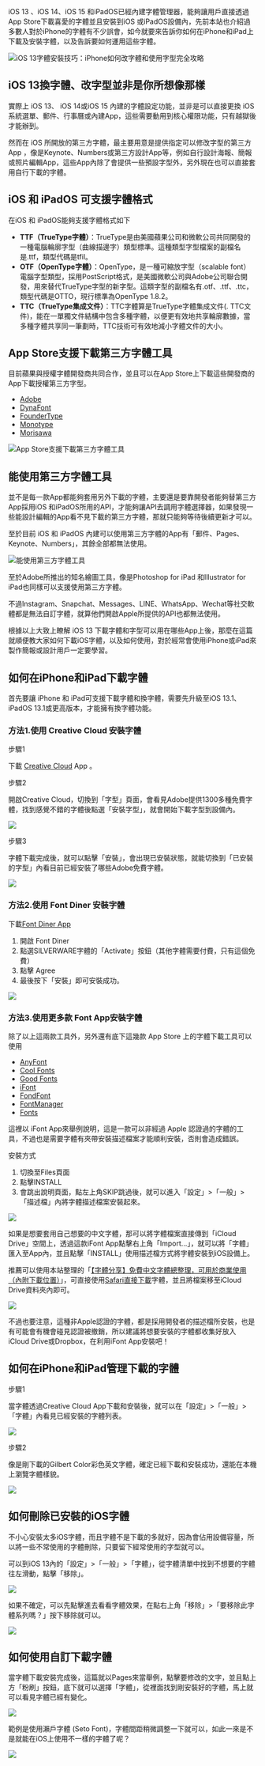 iOS 13 、iOS 14、iOS 15 和iPadOS已經內建字體管理器，能夠讓用戶直接透過App Store下載喜愛的字體並且安裝到iOS 或iPadOS設備內，先前本站也介紹過多數人對於iPhone的字體有不少誤會，如今就要來告訴你如何在iPhone和iPad上下載及安裝字體，以及告訴要如何運用這些字體。

![iOS 13字體安裝技巧：iPhone如何改字體和使用字型完全攻略](https://mrmad.com.tw/wp-content/uploads/2019/12/iphone-ipad-custom-fonts.jpg)

## iOS 13換字體、改字型並非是你所想像那樣

實際上 iOS 13、 iOS 14或iOS 15 內建的字體設定功能，並非是可以直接更換 iOS系統選單、郵件、行事曆或內建App，這些需要動用到核心權限功能，只有越獄後才能辦到。

然而在 iOS 所開放的第三方字體，最主要用意是提供指定可以修改字型的第三方 App ，像是Keynote、Numbers或第三方設計App等，例如自行設計海報、簡報或照片編輯App，這些App內除了會提供一些預設字型外，另外現在也可以直接套用自行下載的字體。

## iOS 和 iPadOS 可支援字體格式

在iOS 和 iPadOS能夠支援字體格式如下

-   **TTF（TrueType字體）**：TrueType是由美國蘋果公司和微軟公司共同開發的一種電腦輪廓字型（曲線描邊字）類型標準。這種類型字型檔案的副檔名是.ttf，類型代碼是tfil。
-   **OTF（OpenType字體）**：OpenType，是一種可縮放字型（scalable font）電腦字型類型，採用PostScript格式，是美國微軟公司與Adobe公司聯合開發，用來替代TrueType字型的新字型。這類字型的副檔名有.otf、.ttf、.ttc，類型代碼是OTTO，現行標準為OpenType 1.8.2。
-   **TTC（TrueType集成文件）**：TTC字體算是TrueType字體集成文件(. TTC文件)，能在一單獨文件結構中包含多種字體，以便更有效地共享輪廓數據，當多種字體共享同一筆劃時，TTC技術可有效地減小字體文件的大小。

## App Store支援下載第三方字體工具

目前蘋果與授權字體開發商共同合作，並且可以在App Store上下載這些開發商的App下載授權第三方字型。

-   [Adobe](https://fonts.adobe.com/)
-   [DynaFont](https://www.dynacw.com/en/index.aspx)
-   [FounderType](http://www.foundertype.com/)
-   [Monotype](https://www.monotype.com/)
-   [Morisawa](https://en.morisawa.co.jp/)

![App Store支援下載第三方字體工具](https://mrmad.com.tw/wp-content/uploads/2019/11/WWDC-2019-Craig-Federighi-iPadOS-Fonts-003.jpg)

## 能使用第三方字體工具

並不是每一款App都能夠套用另外下載的字體，主要還是要靠開發者能夠替第三方App採用iOS 和iPadOS所用的API，才能夠讓API去調用字體選擇器，如果發現一些能設計編輯的App看不見下載的第三方字體，那就只能夠等待後續更新才可以。

至於目前 iOS 和 iPadOS 內建可以使用第三方字體的App有「郵件、Pages、Keynote、Numbers」，其餘全部都無法使用。

![能使用第三方字體工具](https://mrmad.com.tw/wp-content/uploads/2019/11/WWDC-2019-Craig-Federighi-iPadOS-Fonts-002.jpg)

至於Adobe所推出的知名繪圖工具，像是Photoshop for iPad 和Illustrator for iPad也同樣可以支援使用第三方字體。

不過Instagram、Snapchat、Messages、LINE、WhatsApp、Wechat等社交軟體都是無法自訂字體，就算他們開啟Apple所提供的API也都無法使用。

根據以上大致上瞭解 iOS 13 下載字體和字型可以用在哪些App上後，那麼在這篇就順便教大家如何下載iOS字體，以及如何使用，對於經常會使用iPhone或iPad來製作簡報或設計用戶一定要學習。

## 如何在iPhone和iPad下載字體

首先要讓 iPhone 和 iPad可支援下載字體和換字體，需要先升級至iOS 13.1、iPadOS 13.1或更高版本，才能擁有換字體功能。

### **方法1.使用 Creative Cloud 安裝字體**

步驟1

下載 [Creative Cloud](https://apps.apple.com/tw/app/adobe-creative-cloud/id852473028) App 。  
  
步驟2

開啟Creative Cloud，切換到「字型」頁面，會看見Adobe提供1300多種免費字體，找到感覺不錯的字體後點選「安裝字型」，就會開始下載字型到設備內。

![](https://mrmad.com.tw/wp-content/uploads/2019/11/iphone-ipad-custom-fonts-1.jpg)

步驟3

字體下載完成後，就可以點擊「安裝」，會出現已安裝狀態，就能切換到「已安裝的字型」內看目前已經安裝了哪些Adobe免費字體。

![](https://mrmad.com.tw/wp-content/uploads/2019/11/iphone-ipad-custom-fonts-2.jpg)

### **方法2.使用 Font Diner 安裝字體**

下載[Font Diner App](https://apps.apple.com/us/app/font-diner/id1480286620)

1.  開啟 Font Diner
2.  點選SILVERWARE字體的「Activate」按鈕（其他字體需要付費，只有這個免費）
3.  點擊 Agree
4.  最後按下「安裝」即可安裝成功。

![](https://mrmad.com.tw/wp-content/uploads/2019/11/iphone-ipad-custom-fonts-7.jpg)

### **方法3.使用更多款 Font App安裝字體**

除了以上這兩款工具外，另外還有底下這幾款 App Store 上的字體下載工具可以使用

-   [AnyFont](https://apps.apple.com/us/app/anyfont/id821560738)
-   [Cool Fonts](https://apps.apple.com/us/app/cool-fonts/id601831333)
-   [Good Fonts](https://apps.apple.com/us/app/good-fonts/id1422565454)
-   [iFont](https://apps.apple.com/us/app/ifont-find-install-any-font/id1173222289)
-   [FondFont](https://apps.apple.com/us/app/id842109099)
-   [FontManager](https://apps.apple.com/us/app/font-manager/id789211165)
-   [Fonts](https://apps.apple.com/us/app/fonts/id1454061614)

這裡以 iFont App來舉例說明，這是一款可以非經過 Apple 認證過的字體的工具，不過也是需要字體有夾帶安裝描述檔案才能順利安裝，否則會造成錯誤。

安裝方式

1.  切換至Files頁面
2.  點擊INSTALL
3.  會跳出說明頁面，點左上角SKIP跳過後，就可以進入「設定」>「一般」>「描述檔」內將字體描述檔案安裝起來。

![](https://mrmad.com.tw/wp-content/uploads/2019/11/iphone-ipad-custom-fonts-8.jpg)

如果是想要套用自己想要的中文字體，那可以將字體檔案直接傳到「iCloud Drive」空間上，透過這款iFont App點擊右上角「Import…」，就可以將「字體」匯入至App內，並且點擊「INSTALL」使用描述檔方式將字體安裝到iOS設備上。

推薦可以使用本站整理的「[【字體分享】免費中文字體總整理，可用於商業使用（內附下載位置）](https://mrmad.com.tw/free-chinese-font)」，可直接使用[Safari直接下載](https://mrmad.com.tw/change-ios-ipados-safari-download-manager-location)字體，並且將檔案移至iCloud Drive資料夾內即可。

![](https://mrmad.com.tw/wp-content/uploads/2019/11/iphone-ipad-custom-fonts-9.jpg)

不過也要注意，這種非Apple認證的字體，都是採用開發者的描述檔所安裝，也是有可能會有機會碰見認證被撤銷，所以建議將想要安裝的字體都收集好放入iCloud Drive或Dropbox，在利用iFont App安裝吧！

## 如何在iPhone和iPad管理下載的字體

步驟1

當字體透過Creative Cloud App下載和安裝後，就可以在「設定」>「一般」>「字體」內看見已經安裝的字體列表。

![](https://mrmad.com.tw/wp-content/uploads/2019/11/iphone-ipad-custom-fonts-3.jpg)

步驟2

像是剛下載的Gilbert Color彩色英文字體，確定已經下載和安裝成功，還能在本機上瀏覽字體樣貌。

![](https://mrmad.com.tw/wp-content/uploads/2019/11/iphone-ipad-custom-fonts-4.jpg)

## 如何刪除已安裝的iOS字體

不小心安裝太多iOS字體，而且字體不是下載的多就好，因為會佔用設備容量，所以將一些不常使用的字體刪除，只要留下經常使用的字型就可以。

可以到iOS 13內的「設定」>「一般」>「字體」，從字體清單中找到不想要的字體往左滑動，點擊「移除」。

![](https://mrmad.com.tw/wp-content/uploads/2019/11/iphone-ipad-custom-fonts-5.jpg)

如果不確定，可以先點擊進去看看字體效果，在點右上角「移除」>「要移除此字體系列嗎？」按下移除就可以。

![](https://mrmad.com.tw/wp-content/uploads/2019/11/iphone-ipad-custom-fonts-6.jpg)

## 如何使用自訂下載字體

當字體下載安裝完成後，這篇就以Pages來當舉例，點擊要修改的文字，並且點上方「粉刷」按鈕，底下就可以選擇「字體」，從裡面找到剛安裝好的字體，馬上就可以看見字體已經有變化。

![](https://mrmad.com.tw/wp-content/uploads/2019/11/iphone-ipad-custom-fonts-10.jpg)

範例是使用瀨戶字體 (Seto Font)，字體間距稍微調整一下就可以，如此一來是不是就能在iOS上使用不一樣的字體了呢？

![](https://mrmad.com.tw/wp-content/uploads/2019/11/iphone-ipad-custom-fonts-11.jpg)
